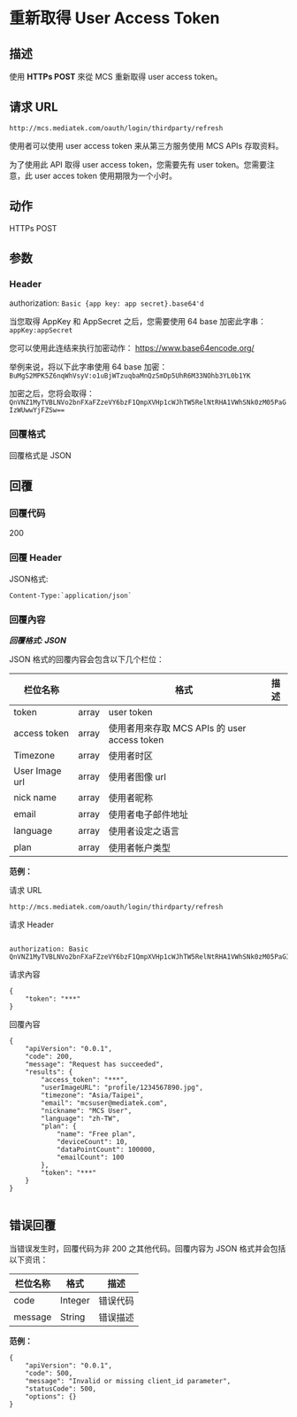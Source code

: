 # 重新取得 User Access Token

## 描述

使用 **HTTPs POST** 來從 MCS 重新取得 user access token。


## 请求 URL


```
http://mcs.mediatek.com/oauth/login/thirdparty/refresh

```

使用者可以使用 user access token 来从第三方服务使用 MCS APIs 存取资料。

为了使用此 API 取得 user access token，您需要先有 user token。您需要注意，此 user acces token 使用期限为一个小时。



## 动作
HTTPs POST


## 参数
### Header

authorization: `Basic {app key: app secret}.base64'd`

当您取得 AppKey 和 AppSecret 之后，您需要使用 64 base 加密此字串：`appKey:appSecret`

您可以使用此连结来执行加密动作：
https://www.base64encode.org/

举例来说，将以下此字串使用 64 base 加密：
 `BuMgS2MPK5Z6nqWhVsyV:o1uBjWTzuqbaMnQzSmDp5UhR6M33NOhb3YL0b1YK`

加密之后，您将会取得： `QnVNZ1MyTVBLNVo2bnFXaFZzeVY6bzF1QmpXVHp1cWJhTW5RelNtRHA1VWhSNk0zM05PaGIzWUwwYjFZSw==`


### 回覆格式

回覆格式是 JSON

## 回覆

### 回覆代码
200

### 回覆 Header

JSON格式:
```
Content-Type:`application/json`
```

### 回覆內容

***回覆格式: JSON***

JSON 格式的回覆内容会包含以下几个栏位：

| 栏位名称| | 格式 |描述|
| --- | --- | --- | --- |
| token | array | user token |
|access token| array|使用者用來存取 MCS APIs 的 user access token|
|Timezone| array |使用者时区|
|User Image url| array| 使用者图像 url|
|nick name| array| 使用者昵称|
|email| array| 使用者电子邮件地址|
|language| array|使用者设定之语言|
|plan|array|使用者帐户类型|


**范例：**

请求 URL
```
http://mcs.mediatek.com/oauth/login/thirdparty/refresh
```

请求 Header
```

authorization: Basic QnVNZ1MyTVBLNVo2bnFXaFZzeVY6bzF1QmpXVHp1cWJhTW5RelNtRHA1VWhSNk0zM05PaGIzWUwwYjFZSw==

```

请求內容
```
{
    "token": "***"
}
```

回覆內容

```
{
    "apiVersion": "0.0.1",
    "code": 200,
    "message": "Request has succeeded",
    "results": {
        "access_token": "***",
        "userImageURL": "profile/1234567890.jpg",
        "timezone": "Asia/Taipei",
        "email": "mcsuser@mediatek.com",
        "nickname": "MCS User",
        "language": "zh-TW",
        "plan": {
            "name": "Free plan",
            "deviceCount": 10,
            "dataPointCount": 100000,
            "emailCount": 100
        },
        "token": "***"
    }
}


```


## 错误回覆

当错误发生时，回覆代码为非 200 之其他代码。回覆内容为 JSON 格式并会包括以下资讯：

| 栏位名称 | 格式 |描述|
| --- | --- | --- |
| code | Integer | 错误代码 |
| message | String | 错误描述 |

**范例：**

```
{
    "apiVersion": "0.0.1",
    "code": 500,
    "message": "Invalid or missing client_id parameter",
    "statusCode": 500,
    "options": {}
}
```
